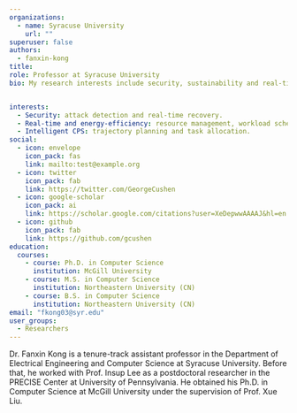 ```yaml
---
organizations:
  - name: Syracuse University
    url: ""
superuser: false
authors:
  - fanxin-kong
title: 
role: Professor at Syracuse University
bio: My research interests include security, sustainability and real-time aspects for Cyber-Physical Systems (CPS) and Internet of Things (IoT). My application areas include automobiles and transportation systems, cloud and data centers, and power and energy systems. My research techniques include optimization, algorithm design, data analysis, machine learning, control, and game theory.


interests:
  - Security: attack detection and real-time recovery. 
  - Real-time and energy-efficiency: resource management, workload scheduling, and mechanism design. 
  - Intelligent CPS: trajectory planning and task allocation.
social:
  - icon: envelope
    icon_pack: fas
    link: mailto:test@example.org
  - icon: twitter
    icon_pack: fab
    link: https://twitter.com/GeorgeCushen
  - icon: google-scholar
    icon_pack: ai
    link: https://scholar.google.com/citations?user=XeDepwwAAAAJ&hl=en
  - icon: github
    icon_pack: fab
    link: https://github.com/gcushen
education:
  courses:
    - course: Ph.D. in Computer Science
      institution: McGill University
    - course: M.S. in Computer Science
      institution: Northeastern University (CN)
    - course: B.S. in Computer Science
      institution: Northeastern University (CN)
email: "fkong03@syr.edu"
user_groups:
  - Researchers
---
```

Dr. Fanxin Kong is a tenure-track assistant professor in the Department of Electrical Engineering and Computer Science at Syracuse University. Before that, he worked with Prof. Insup Lee as a postdoctoral researcher in the PRECISE Center at University of Pennsylvania. He obtained his Ph.D. in Computer Science at McGill University under the supervision of Prof. Xue Liu.
